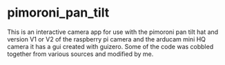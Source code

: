 # pimoroni_pan_tilt
This is an interactive camera app for use with the pimoroni pan tilt hat
and version V1 or V2 of the raspberry pi camera and the arducam mini HQ camera
it has a gui created with guizero. Some of the code was cobbled together from various 
sources and modified by me.
